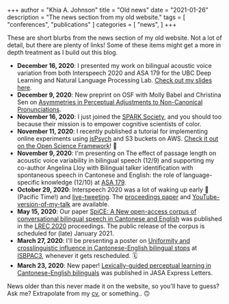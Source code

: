 +++
author = "Khia A. Johnson"
title = "Old news"
date = "2021-01-26"
description = "The news section from my old website."
tags = [
    "conferences",
    "publications"
]
categories = [
	"news", 
	]
+++

These are short blurbs from the news section of my old website. Not a lot of detail, but there are plenty of links! Some of these items might get a more in depth treatment as I build out this blog. <!--more-->

- **December 16, 2020**: I presented my work on bilingual acoustic voice variation from both Interspeech 2020 and ASA 179 for the UBC Deep Learning and Natural Language Processing Lab. [Check out my slides here](/pdfs/johnson-ubc-dl-nlp-slides-2020.pdf).
- **December 9, 2020**: New preprint on OSF with Molly Babel and Christina Sen on [Asymmetries in Perceptual Adjustments to Non-Canonical Pronunciations](https://osf.io/vdpbr/). 
- **November 16, 2020**: I just joined the [SPARK Society](https://www.sparksociety.org/), and you should too because their mission is to empower cognitive scientists of color. 
- **November 11, 2020**: I recently published a tutorial for implementing online experiments using [jsPsych](https://www.jspsych.org/) and S3 buckets on AWS. [Check it out on the Open Science Framework](https://osf.io/3ufx7/)! 🌼
- **November 9, 2020**: I'm presenting on The effect of passage length on acoustic voice variability in bilingual speech (12/9) and supporting my co-author Angelina Lloy with Bilingual talker identification with spontaneous speech in Cantonese and English: the role of language-specific knowledge (12/10) at [ASA 179](https://acousticalsociety.org/asa-meetings/). 
- **October 29, 2020**: Interspeech 2020 was a lot of waking up early 🌅 (Pacific Time!) and [live-tweeting](https://twitter.com/search?q=%23interspeech2020%20%40khia_johnson&src=typed_query). The [proceedings paper](https://isca-speech.org/archive/Interspeech_2020/pdfs/3095.pdf) and [YouTube-version-of-my-talk](https://youtu.be/vhRuEWEIRao) are available.
- **May 15, 2020**: Our paper [SpiCE: A New open-access corpus of conversational bilingual speech in Cantonese and English](http://www.lrec-conf.org/proceedings/lrec2020/pdf/2020.lrec-1.503.pdf) was published in the [LREC 2020](https://lrec2020.lrec-conf.org/en/) proceedings. The public release of the corpus is scheduled for (late) January 2021.
- **March 27, 2020**: I'll be presenting a poster on [Uniformity and crosslinguistic influence in Cantonese-English bilingual stops](/pdfs/johnson-babel-isbpac3-abstract.pdf) at [ISBPAC3](https://www.isbpac.org/), whenever it gets rescheduled. 🗓
- **March 23, 2020**: New paper! [Lexically-guided perceptual learning in Cantonese-English bilinguals](https://asa.scitation.org/doi/10.1121/10.0000942) was published in JASA Express Letters.

News older than this never made it on the website, so you'll have to guess? Ask me? Extrapolate from my [cv](/pdfs/johnson-cv.pdf), or something.. 🙃
